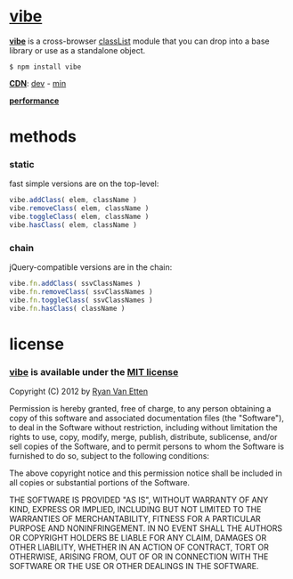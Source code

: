 [vibe](https://github.com/ryanve/vibe)
====

**[vibe](https://github.com/ryanve/vibe)** is a cross-browser [classList](https://developer.mozilla.org/en-US/docs/DOM/element.classList) module that you can drop into a base library or use as a standalone object.

```
$ npm install vibe
```

**[CDN](http://airve.github.com)**: [dev](http://airve.github.com/js/vibe/vibe.js) - [min](http://airve.github.com/js/vibe/vibe.min.js)

**[performance](http://jsperf.com/vibe)**

# methods

### static

fast simple versions are on the top-level:

```js
vibe.addClass( elem, className )
vibe.removeClass( elem, className )
vibe.toggleClass( elem, className )
vibe.hasClass( elem, className )
```
### chain

jQuery-compatible versions are in the chain:

```js
vibe.fn.addClass( ssvClassNames )
vibe.fn.removeClass( ssvClassNames )
vibe.fn.toggleClass( ssvClassNames )
vibe.fn.hasClass( className )
```

# license

### [vibe](http://github.com/ryanve/vibe) is available under the [MIT license](http://en.wikipedia.org/wiki/MIT_License)

Copyright (C) 2012 by [Ryan Van Etten](https://github.com/ryanve)

Permission is hereby granted, free of charge, to any person obtaining a copy
of this software and associated documentation files (the "Software"), to deal
in the Software without restriction, including without limitation the rights
to use, copy, modify, merge, publish, distribute, sublicense, and/or sell
copies of the Software, and to permit persons to whom the Software is
furnished to do so, subject to the following conditions:

The above copyright notice and this permission notice shall be included in
all copies or substantial portions of the Software.

THE SOFTWARE IS PROVIDED "AS IS", WITHOUT WARRANTY OF ANY KIND, EXPRESS OR
IMPLIED, INCLUDING BUT NOT LIMITED TO THE WARRANTIES OF MERCHANTABILITY,
FITNESS FOR A PARTICULAR PURPOSE AND NONINFRINGEMENT. IN NO EVENT SHALL THE
AUTHORS OR COPYRIGHT HOLDERS BE LIABLE FOR ANY CLAIM, DAMAGES OR OTHER
LIABILITY, WHETHER IN AN ACTION OF CONTRACT, TORT OR OTHERWISE, ARISING FROM,
OUT OF OR IN CONNECTION WITH THE SOFTWARE OR THE USE OR OTHER DEALINGS IN
THE SOFTWARE.